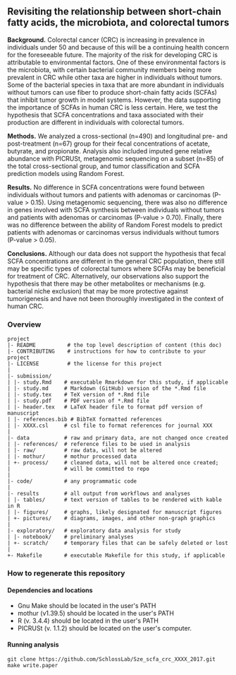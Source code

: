 ## Revisiting the relationship between short-chain fatty acids, the microbiota, and colorectal tumors

**Background.** Colorectal cancer (CRC) is increasing in prevalence in individuals under 50 and
because of this will be a continuing health concern for the foreseeable future. The majority of the risk for developing CRC is attributable to environmental factors. One of these environmental factors is the microbiota, with certain bacterial community members being more prevalent in CRC while other taxa are higher in individuals without tumors. Some of the bacterial species in taxa that are more abundant in individuals without tumors can use fiber to produce short-chain fatty acids (SCFAs) that inhibit tumor growth in model systems. However, the data supporting the importance of SCFAs in human CRC is less certain. Here, we test the hypothesis that SCFA concentrations and taxa associated with their production are different in individuals with colorectal tumors.


**Methods.** We analyzed a cross-sectional (n=490) and longitudinal pre- and post-treatment (n=67) group for their fecal concentrations of acetate, butyrate, and propionate. Analysis also included imputed gene relative abundance with PICRUSt, metagenomic sequencing on a subset (n=85) of the total cross-sectional group, and tumor classification and SCFA prediction models using Random Forest.


**Results.** No difference in SCFA concentrations were found between individuals without tumors
and patients with adenomas or carcinomas (P-value > 0.15). Using metagenomic sequencing, there was also no difference in genes involved with SCFA synthesis between individuals without tumors and patients with adenomas or carcinomas (P-value > 0.70). Finally, there was no difference between the ability of Random Forest models to predict patients with adenomas or carcinomas versus individuals without tumors (P-value > 0.05).


**Conclusions.** Although our data does not support the hypothesis that fecal SCFA concentrations are different in the general CRC population, there still may be specific types of colorectal tumors where SCFAs may be beneficial for treatment of CRC. Alternatively, our observations also support the hypothesis that there may be other metabolites or mechanisms (e.g. bacterial niche exclusion) that may be more protective against tumorigenesis and have not been thoroughly investigated in the context of human CRC.





### Overview

	project
	|- README          # the top level description of content (this doc)
	|- CONTRIBUTING    # instructions for how to contribute to your project
	|- LICENSE         # the license for this project
	|
	|- submission/
	| |- study.Rmd    # executable Rmarkdown for this study, if applicable
	| |- study.md     # Markdown (GitHub) version of the *.Rmd file
	| |- study.tex    # TeX version of *.Rmd file
	| |- study.pdf    # PDF version of *.Rmd file
	| |- header.tex   # LaTeX header file to format pdf version of manuscript
	| |- references.bib # BibTeX formatted references
	| |- XXXX.csl     # csl file to format references for journal XXX
	|
	|- data           # raw and primary data, are not changed once created
	| |- references/  # reference files to be used in analysis
	| |- raw/         # raw data, will not be altered
	| |- mothur/      # mothur processed data
	| +- process/     # cleaned data, will not be altered once created;
	|                 # will be committed to repo
	|
	|- code/          # any programmatic code
	|
	|- results        # all output from workflows and analyses
	| |- tables/      # text version of tables to be rendered with kable in R
	| |- figures/     # graphs, likely designated for manuscript figures
	| +- pictures/    # diagrams, images, and other non-graph graphics
	|
	|- exploratory/   # exploratory data analysis for study
	| |- notebook/    # preliminary analyses
	| +- scratch/     # temporary files that can be safely deleted or lost
	|
	+- Makefile       # executable Makefile for this study, if applicable


### How to regenerate this repository

#### Dependencies and locations
* Gnu Make should be located in the user's PATH
* mothur (v1.39.5) should be located in the user's PATH
* R (v. 3.4.4) should be located in the user's PATH
* PICRUSt (v. 1.1.2) should be located on the user's computer.


#### Running analysis

```
git clone https://github.com/SchlossLab/Sze_scfa_crc_XXXX_2017.git
make write.paper
```
